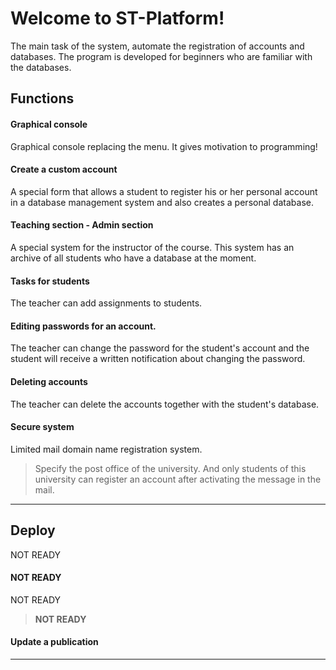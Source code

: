 Welcome to ST-Platform!
===================


The main task of the system, automate the registration of accounts and databases.
The program is developed for beginners who are familiar with the databases.


Functions
-------------

#### <i class="icon-file"></i> Graphical console




Graphical console replacing the menu. It gives motivation to programming!


#### <i class="icon-file"></i> Create a custom account




A special form that allows a student to register his or her personal account in a database management system and also creates a personal database.

#### <i class="icon-folder-open"></i> Teaching section - Admin section

A special system for the instructor of the course. This system has an archive of all students who have a database at the moment.

#### <i class="icon-pencil"></i> Tasks for students

The teacher can add assignments to students.

#### <i class="icon-pencil"></i> Editing passwords for an account.

The teacher can change the password for the student's account and the student will receive a written notification about changing the password.

#### <i class="icon-trash"></i> Deleting accounts

The teacher can delete the accounts together with the student's database.

#### <i class="icon-hdd"></i> Secure system

Limited mail domain name registration system.

> Specify the post office of the university. And only students of this university can register an account after activating the message in the mail.


----------



Deploy
-------------

NOT READY
#### <i class="icon-upload"></i> NOT READY

NOT READY

>  <i class="icon-cog"></i> **NOT READY**

#### <i class="icon-upload"></i> Update a publication


----------


